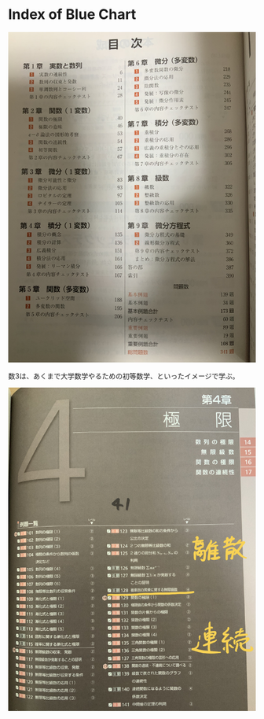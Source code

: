 # Index of Blue Chart

![BC205CDC-7388-4E9B-8219-AD360F269F71.jpeg](Index%20of%20Blue%20Chart%206e6aeb1754914e89b9f56c68fb4c8c26/BC205CDC-7388-4E9B-8219-AD360F269F71.jpeg)

数3は、あくまで大学数学やるための初等数学、といったイメージで学ぶ。

![CD4A9DF4-BBD6-40AA-BC0D-F8922D566141.jpeg](Index%20of%20Blue%20Chart%206e6aeb1754914e89b9f56c68fb4c8c26/CD4A9DF4-BBD6-40AA-BC0D-F8922D566141.jpeg)